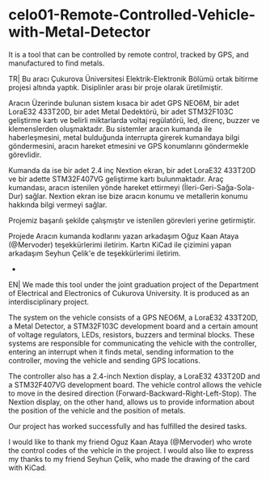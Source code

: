 # celo01-Remote-Controlled-Vehicle-with-Metal-Detector
It is a tool that can be controlled by remote control, tracked by GPS, and manufactured to find metals.

TR|
  Bu aracı Çukurova Üniversitesi Elektrik-Elektronik Bölümü ortak bitirme projesi altında yaptık. Disiplinler arası bir proje olarak üretilmiştir. 

  Aracın Üzerinde bulunan sistem kısaca bir adet GPS NEO6M, bir adet LoraE32 433T20D, bir adet Metal Dedektörü, bir adet STM32F103C geliştirme kartı ve belirli miktarlarda voltaj regülatörü, led, direnç, buzzer ve klemenslerden oluşmaktadır.
  Bu sistemler aracın kumanda ile haberleşmesini, metal bulduğunda interrupta girerek kumandaya bilgi göndermesini, aracın hareket etmesini ve GPS konumlarını göndermekle görevlidir.

  Kumanda da ise bir adet 2.4 inç Nextion ekran, bir adet LoraE32 433T20D ve bir adette STM32F407VG geliştirme kartı bulunmaktadır. 
  Araç kumandası, aracın istenilen yönde hareket ettirmeyi (İleri-Geri-Sağa-Sola-Dur) sağlar. Nextion ekran ise bize aracın konumu ve metallerin konumu hakkında bilgi vermeyi sağlar.

  Projemiz başarılı şekilde çalışmıştır ve istenilen görevleri yerine getirmiştir.
  
  Projede Aracın kumanda kodlarını yazan arkadaşım Oğuz Kaan Ataya (@Mervoder) teşekkürlerimi iletirim. Kartın KiCad ile çizimini yapan arkadaşım Seyhun Çelik'e de teşekkürlerimi iletirim. 


-


  EN|
  We made this tool under the joint graduation project of the Department of Electrical and Electronics of Cukurova University. It is produced as an interdisciplinary project. 

  The system on the vehicle consists of a GPS NEO6M, a LoraE32 433T20D, a Metal Detector, a STM32F103C development board and a certain amount of voltage regulators, LEDs, resistors, buzzers and terminal blocks.
  These systems are responsible for communicating the vehicle with the controller, entering an interrupt when it finds metal, sending information to the controller, moving the vehicle and sending GPS locations.

  The controller also has a 2.4-inch Nextion display, a LoraE32 433T20D and a STM32F407VG development board. 
  The vehicle control allows the vehicle to move in the desired direction (Forward-Backward-Right-Left-Stop). The Nextion display, on the other hand, allows us to provide information about the position of the vehicle and the position of metals.

  Our project has worked successfully and has fulfilled the desired tasks.
  
  I would like to thank my friend Oguz Kaan Ataya (@Mervoder) who wrote the control codes of the vehicle in the project. I would also like to express my thanks to my friend Seyhun Çelik, who made the drawing of the card with KiCad. 
